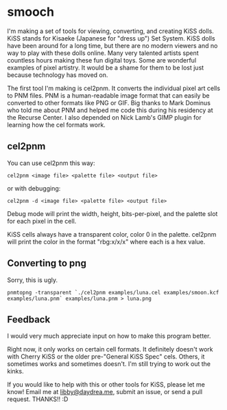 # smooch

I'm making a set of tools for viewing, converting, and creating KiSS dolls. 
KiSS stands for Kisaeke (Japanese for "dress up") Set System. KiSS dolls 
have been around for a long time, but there are no modern viewers and no 
way to play with these dolls online. Many very talented artists spent 
countless hours making these fun digital toys. Some are wonderful examples 
of pixel artistry. It would be a shame for them to be lost just because 
technology has moved on.

The first tool I'm making is cel2pnm. It converts the individual pixel
art cells to PNM files. PNM is a human-readable image format that can easily
be converted to other formats like PNG or GIF. Big thanks to Mark Dominus who 
told me about PNM and helped me code this during his residency at the Recurse 
Center. I also depended on Nick Lamb's GIMP plugin for learning how the cel
formats work.

## cel2pnm

You can use cel2pnm this way:

```(sh)
cel2pnm <image file> <palette file> <output file> 
```
or with debugging:
```(sh)
cel2pnm -d <image file> <palette file> <output file> 
```

Debug mode will print the width, height, bits-per-pixel, and the palette slot
for each pixel in the cell.

KiSS cells always have a transparent color, color 0 in the palette. cel2pnm
will print the color in the format "rbg:x/x/x" where each is a hex value.

## Converting to png

Sorry, this is ugly.

```(sh)
pnmtopng -transparent `./cel2pnm examples/luna.cel examples/smoon.kcf examples/luna.pnm` examples/luna.pnm > luna.png
```

## Feedback

I would very much appreciate input on how to make this program better.

Right now, it only works on certain cell formats. It definitely doesn't work 
with Cherry KiSS or the older pre-"General KiSS Spec" cels. Others, it 
sometimes works and sometimes doesn't. I'm still trying to work out the kinks.

If you would like to help with this or other tools for KiSS, please let me know!
Email me at libby@daydrea.me, submit an issue, or send a pull request. THANKS!! :D

